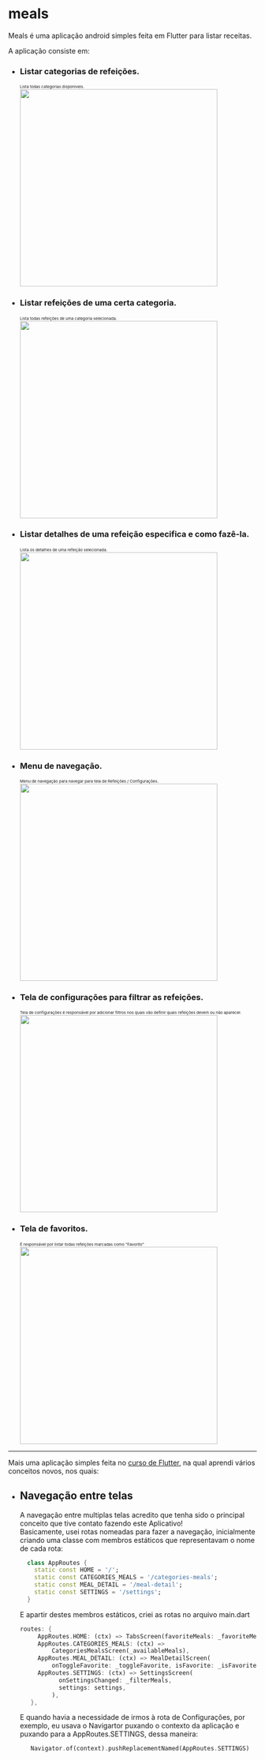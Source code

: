 # meals

 Meals é uma aplicação android simples feita em Flutter para listar receitas.
 
A aplicação consiste em:

  <ul>
    <li><h3>Listar categorias de refeições.</h3>
      <small style="font-size: 8px;">Lista todas categorias disponiveis.</small>
      <br>
       <img width="400px" src="https://user-images.githubusercontent.com/73388069/148690095-6adb2143-ca71-4a18-b2f1-a85c2e8b0c83.jpg">

</li>
  
   <li><h3>Listar refeições de uma certa categoria.</h3> 
      <small style="font-size: 8px;">Lista todas refeições de uma categoria selecionada.</small>
     <br>
     <img width="400px" src="https://user-images.githubusercontent.com/73388069/148690137-3bd529a2-b88c-42da-8f65-a9f6679457f4.jpg">
</li>
    
   <li><h3>Listar detalhes de uma refeição especifica e como fazê-la.</h3>
      <small style="font-size: 8px;">Lista os detalhes de uma refeição selecionada.</small>
     <br> <img width="400px" src="https://user-images.githubusercontent.com/73388069/148690167-757cd8e8-34e2-4d69-9153-04b0ef145512.jpg">
</li>
  
  <li><h3>Menu de navegação.</h3>
     <small style="font-size: 8px;">Menu de navegação para navegar para tela de Refeições / Configurações.</small>
    <br> <img width="400px" src="https://user-images.githubusercontent.com/73388069/148690246-7ae67791-9c74-4cb1-bd4b-c34d9200cf04.jpg">
</li>
  
   
  
   <li>
      <h3>Tela de configurações para filtrar as refeições.</h3> 
      <small style="font-size: 8px;">Tela de configurações é responsável por adicionar filtros nos quais vão definir quais refeições devem ou não aparecer.</small>
      <br>
      <img width="400px" src="https://user-images.githubusercontent.com/73388069/148690280-9e565dc7-1a20-4c16-9014-0873e6e82326.jpg">
  </li>

   <li>
      <h3>Tela de favoritos.</h3> 
       <small style="font-size: 8px;">É responsável por listar todas refeições marcadas como "Favorito"</small>
      <br>
      <img width="400px" src="https://user-images.githubusercontent.com/73388069/148690459-f00903dc-06c1-46f4-ba41-a4314c73a6f0.jpg">
  </li>
  
  
  </ul>

<hr/>

Mais uma aplicação simples feita no <a href="https://www.udemy.com/course/curso-flutter/" >curso de Flutter</a>, na qual aprendi vários conceitos novos, nos quais:
<ul>
  <li>
     <h2>
        Navegação entre telas
      </h2>
       A navegação entre multiplas telas acredito que tenha sido o principal conceito que tive contato fazendo este Aplicativo!
       <br>
      Basicamente, usei rotas nomeadas para fazer a navegação, inicialmente criando uma classe com membros estáticos que representavam o nome de cada rota:
    
    
  ~~~dart
    class AppRoutes {
      static const HOME = '/';
      static const CATEGORIES_MEALS = '/categories-meals';
      static const MEAL_DETAIL = '/meal-detail';
      static const SETTINGS = '/settings';
    }
  ~~~
    
   E apartir destes membros estáticos, criei as rotas no arquivo main.dart

   ~~~dart
   routes: {
        AppRoutes.HOME: (ctx) => TabsScreen(favoriteMeals: _favoriteMeals),
        AppRoutes.CATEGORIES_MEALS: (ctx) =>
            CategoriesMealsScreen(_availableMeals),
        AppRoutes.MEAL_DETAIL: (ctx) => MealDetailScreen(
            onToggleFavorite: _toggleFavorite, isFavorite: _isFavorite),
        AppRoutes.SETTINGS: (ctx) => SettingsScreen(
              onSettingsChanged: _filterMeals,
              settings: settings,
            ),
      },
  ~~~
    
 E quando havia a necessidade de irmos à rota de Configurações, por exemplo, eu usava o Navigartor puxando o contexto da aplicação e puxando para a AppRoutes.SETTINGS, dessa maneira:
~~~dart
   Navigator.of(context).pushReplacementNamed(AppRoutes.SETTINGS)
~~~
   
  </li>
</ul>
